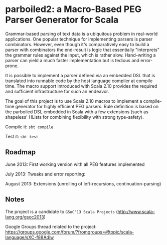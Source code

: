 parboiled2: a Macro-Based PEG Parser Generator for Scala
==========

Grammar-based parsing of text data is a ubiquitous problem in real-world applications. One popular technique for implementing parsers is parser combinators. However, even though it's comparatively easy to build a parser with combinators the end-result is logic that essentially "interprets" the grammar rules against the input, which is rather slow. Hand-writing a parser can yield a much faster implementation but is tedious and error-prone.

It is possible to implement a parser defined via an embedded DSL that is translated into runnable code by the host language compiler at compile time. The macro support introduced with Scala 2.10 provides the required and sufficient infrastructure for such an endeavor.

The goal of this project is to use Scala 2.10 macros to implement a compile-time generator for highly efficient PEG parsers. Rule definition is based on the parboiled DSL embedded in Scala with a few extensions (such as shapeless' HLists for combining flexibility with strong type-safety).


Compile it: `sbt compile`

Test it: `sbt test`


Roadmap
-------

June 2013: First working version with all PEG features implemented

July 2013: Tweaks and error reporting:

August 2013: Extensions (unrolling of left-recursions, continuation-parsing)


Notes
-----

The project is a candidate to `GSoC'13 Scala Projects` (http://www.scala-lang.org/gsoc2013)

Google Groups thread related to the project: https://groups.google.com/forum/?fromgroups=#!topic/scala-language/sXC-f88Adiw